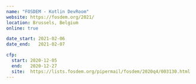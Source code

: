 ```yaml
---
name: "FOSDEM - Kotlin DevRoom"
website: https://fosdem.org/2021/
location: Brussels, Belgium
online: true

date_start: 2021-02-06
date_end:   2021-02-07

cfp:
  start: 2020-12-05
  end:   2020-12-27
  site:  https://lists.fosdem.org/pipermail/fosdem/2020q4/003130.html
---
```

